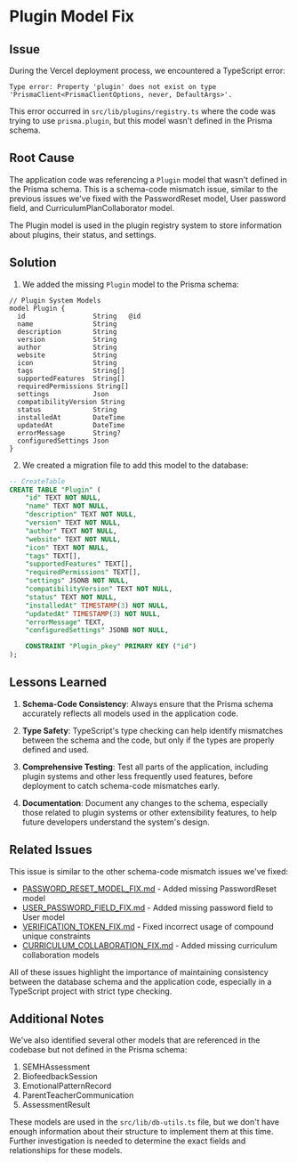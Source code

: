 # Plugin Model Fix

## Issue

During the Vercel deployment process, we encountered a TypeScript error:

```
Type error: Property 'plugin' does not exist on type 'PrismaClient<PrismaClientOptions, never, DefaultArgs>'.
```

This error occurred in `src/lib/plugins/registry.ts` where the code was trying to use `prisma.plugin`, but this model wasn't defined in the Prisma schema.

## Root Cause

The application code was referencing a `Plugin` model that wasn't defined in the Prisma schema. This is a schema-code mismatch issue, similar to the previous issues we've fixed with the PasswordReset model, User password field, and CurriculumPlanCollaborator model.

The Plugin model is used in the plugin registry system to store information about plugins, their status, and settings.

## Solution

1. We added the missing `Plugin` model to the Prisma schema:

```prisma
// Plugin System Models
model Plugin {
  id                 String   @id
  name               String
  description        String
  version            String
  author             String
  website            String
  icon               String
  tags               String[]
  supportedFeatures  String[]
  requiredPermissions String[]
  settings           Json
  compatibilityVersion String
  status             String
  installedAt        DateTime
  updatedAt          DateTime
  errorMessage       String?
  configuredSettings Json
}
```

2. We created a migration file to add this model to the database:

```sql
-- CreateTable
CREATE TABLE "Plugin" (
    "id" TEXT NOT NULL,
    "name" TEXT NOT NULL,
    "description" TEXT NOT NULL,
    "version" TEXT NOT NULL,
    "author" TEXT NOT NULL,
    "website" TEXT NOT NULL,
    "icon" TEXT NOT NULL,
    "tags" TEXT[],
    "supportedFeatures" TEXT[],
    "requiredPermissions" TEXT[],
    "settings" JSONB NOT NULL,
    "compatibilityVersion" TEXT NOT NULL,
    "status" TEXT NOT NULL,
    "installedAt" TIMESTAMP(3) NOT NULL,
    "updatedAt" TIMESTAMP(3) NOT NULL,
    "errorMessage" TEXT,
    "configuredSettings" JSONB NOT NULL,

    CONSTRAINT "Plugin_pkey" PRIMARY KEY ("id")
);
```

## Lessons Learned

1. **Schema-Code Consistency**: Always ensure that the Prisma schema accurately reflects all models used in the application code.

2. **Type Safety**: TypeScript's type checking can help identify mismatches between the schema and the code, but only if the types are properly defined and used.

3. **Comprehensive Testing**: Test all parts of the application, including plugin systems and other less frequently used features, before deployment to catch schema-code mismatches early.

4. **Documentation**: Document any changes to the schema, especially those related to plugin systems or other extensibility features, to help future developers understand the system's design.

## Related Issues

This issue is similar to the other schema-code mismatch issues we've fixed:

- [PASSWORD_RESET_MODEL_FIX.md](./PASSWORD_RESET_MODEL_FIX.md) - Added missing PasswordReset model
- [USER_PASSWORD_FIELD_FIX.md](./USER_PASSWORD_FIELD_FIX.md) - Added missing password field to User model
- [VERIFICATION_TOKEN_FIX.md](./VERIFICATION_TOKEN_FIX.md) - Fixed incorrect usage of compound unique constraints
- [CURRICULUM_COLLABORATION_FIX.md](./CURRICULUM_COLLABORATION_FIX.md) - Added missing curriculum collaboration models

All of these issues highlight the importance of maintaining consistency between the database schema and the application code, especially in a TypeScript project with strict type checking.

## Additional Notes

We've also identified several other models that are referenced in the codebase but not defined in the Prisma schema:

1. SEMHAssessment
2. BiofeedbackSession
3. EmotionalPatternRecord
4. ParentTeacherCommunication
5. AssessmentResult

These models are used in the `src/lib/db-utils.ts` file, but we don't have enough information about their structure to implement them at this time. Further investigation is needed to determine the exact fields and relationships for these models.